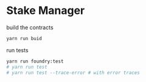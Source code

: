 # Stake Manager

build the contracts
```bash
yarn run buid
```

run tests
```bash
yarn run foundry:test
# yarn run test
# yarn run test --trace-error # with error traces
```
